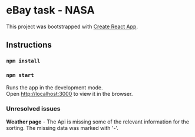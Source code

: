 # eBay task - NASA

This project was bootstrapped with [Create React App](https://github.com/facebook/create-react-app).

## Instructions

### `npm install`

### `npm start`

Runs the app in the development mode.\
Open [http://localhost:3000](http://localhost:3000) to view it in the browser.

### Unresolved issues

**Weather page** -
The Api is missing some of the relevant information for the sorting.
The missing data was marked with '-'.
